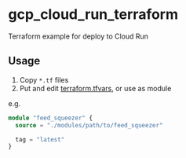 # gcp_cloud_run_terraform
Terraform example for deploy to Cloud Run

## Usage
1. Copy `*.tf` files
2. Put and edit [terraform.tfvars](terraform.tfvars), or use as module

e.g.

```tf
module "feed_squeezer" {
  source = "./modules/path/to/feed_squeezer"

  tag = "latest"
}
```
